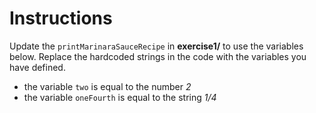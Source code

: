 # Instructions

Update the `printMarinaraSauceRecipe` in **exercise1/** to use the variables below. Replace the hardcoded strings in the code with the variables you have defined.

* the variable `two` is equal to the number _2_
* the variable `oneFourth` is equal to the string _1/4_
